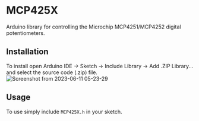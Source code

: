 # MCP425X
Arduino library for controlling the Microchip MCP4251/MCP4252 digital potentiometers.

## Installation ##
To install open Arduino IDE -> Sketch -> Include Library -> Add .ZIP Library... and select the source code (.zip) file.
![Screenshot from 2023-06-11 05-23-29](https://github.com/TheRealGlumfish/MCP425X/assets/65093316/8649c6a4-08fa-41df-a293-3636f4398c88)

## Usage ##

To use simply include `MCP425X.h` in your sketch.
